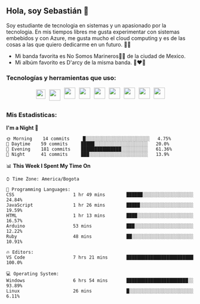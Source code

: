 ## Hola, soy Sebastián 👋

Soy estudiante de tecnologia en sistemas y un apasionado por la tecnologia.
En mis tiempos libres me gusta experimentar con sistemas embebidos y con Azure, me gusta mucho el cloud computing y es de las cosas a las que quiero dedicarme en un futuro. 🚀🌠

- Mi banda favorita es No Somos Marineros🚫🚢 de la ciudad de Mexico.
- Mi albúm favorito es D'arcy de la misma banda. 📼❤️💽


### Tecnologías y herramientas que uso: 
<div style="display: flex; flex-direction: row; justify-content: center;">
  <img src="https://cdn.svgporn.com/logos/ruby.svg" width="25px" height="25px" hspace="5" vspace="5"/>
  <img src="https://cdn.svgporn.com/logos/go.svg" width="30px" height="30px" hspace="5" vspace="5"/>
  <img src="https://cdn.svgporn.com/logos/javascript.svg" width="30px" height="30px" hspace="5"/>
  <img src="https://cdn.svgporn.com/logos/arduino.svg" width="30px" height="30px" hspace="5"/>
<!--   <img src="https://cdn.svgporn.com/logos/raspberry-pi.svg" width="30px" height="30px" hspace="5"/>
  <img src="https://cdn.svgporn.com/logos/google-cloud.svg" width="30px" height="30px" hspace="5"/>
  <img src="https://cdn.svgporn.com/logos/azure-icon.svg" width="30px" height="30px" hspace="5"/> -->
  <img src="https://cdn.svgporn.com/logos/docker-icon.svg" width="30px" height="30px" hspace="5"/>
  <img src="https://cdn.svgporn.com/logos/bash-icon.svg" width="30px" height="30px" hspace="5"/>
  <img src="https://cdn.svgporn.com/logos/visual-studio-code.svg" width="30px" height="30px" hspace="5"/>
  <img src="https://cdn.svgporn.com/logos/intellij-idea.svg" width="30px" height="30px" hspace="5"/>
  <img src="https://cdn.svgporn.com/logos/hyper.svg" width="30px" height="30px" hspace="5"/>
</div>


 ### Mis Estadisticas: 

<!--START_SECTION:waka-->
**I'm a Night 🦉** 

```text
🌞 Morning    14 commits     █░░░░░░░░░░░░░░░░░░░░░░░░   4.75% 
🌆 Daytime    59 commits     █████░░░░░░░░░░░░░░░░░░░░   20.0% 
🌃 Evening    181 commits    ███████████████░░░░░░░░░░   61.36% 
🌙 Night      41 commits     ███░░░░░░░░░░░░░░░░░░░░░░   13.9%

```


📊 **This Week I Spent My Time On** 

```text
⌚︎ Time Zone: America/Bogota

💬 Programming Languages: 
CSS                      1 hr 49 mins        ██████░░░░░░░░░░░░░░░░░░░   24.84% 
JavaScript               1 hr 26 mins        █████░░░░░░░░░░░░░░░░░░░░   19.59% 
HTML                     1 hr 13 mins        ████░░░░░░░░░░░░░░░░░░░░░   16.57% 
Arduino                  53 mins             ███░░░░░░░░░░░░░░░░░░░░░░   12.22% 
Ruby                     48 mins             ██░░░░░░░░░░░░░░░░░░░░░░░   10.91%

🔥 Editors: 
VS Code                  7 hrs 21 mins       █████████████████████████   100.0%

💻 Operating System: 
Windows                  6 hrs 54 mins       ███████████████████████░░   93.89% 
Linux                    26 mins             █░░░░░░░░░░░░░░░░░░░░░░░░   6.11%

```


<!--END_SECTION:waka-->

